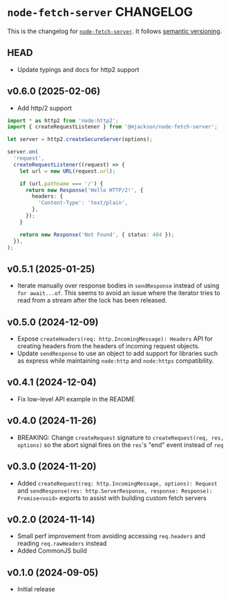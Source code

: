 # `node-fetch-server` CHANGELOG

This is the changelog for [`node-fetch-server`](https://github.com/mjackson/remix-the-web/tree/main/packages/node-fetch-server). It follows [semantic versioning](https://semver.org/).

## HEAD

- Update typings and docs for http2 support

## v0.6.0 (2025-02-06)

- Add http/2 support

```ts
import * as http2 from 'node:http2';
import { createRequestListener } from '@mjackson/node-fetch-server';

let server = http2.createSecureServer(options);

server.on(
  'request',
  createRequestListener((request) => {
    let url = new URL(request.url);

    if (url.pathname === '/') {
      return new Response('Hello HTTP/2!', {
        headers: {
          'Content-Type': 'text/plain',
        },
      });
    }

    return new Response('Not Found', { status: 404 });
  }),
);
```

## v0.5.1 (2025-01-25)

- Iterate manually over response bodies in `sendResponse` instead of using `for await...of`. This seems to avoid an issue where the iterator tries to read from a stream after the lock has been released.

## v0.5.0 (2024-12-09)

- Expose `createHeaders(req: http.IncomingMessage): Headers` API for creating headers from the headers of incoming request objects.
- Update `sendResponse` to use an object to add support for libraries such as express while maintaining `node:http` and `node:https` compatibility.

## v0.4.1 (2024-12-04)

- Fix low-level API example in the README

## v0.4.0 (2024-11-26)

- BREAKING: Change `createRequest` signature to `createRequest(req, res, options)` so the abort signal fires on the `res`'s "end" event instead of `req`

## v0.3.0 (2024-11-20)

- Added `createRequest(req: http.IncomingMessage, options): Request` and `sendResponse(res: http.ServerResponse, response: Response): Promise<void>` exports to assist with building custom fetch servers

## v0.2.0 (2024-11-14)

- Small perf improvement from avoiding accessing `req.headers` and reading `req.rawHeaders` instead
- Added CommonJS build

## v0.1.0 (2024-09-05)

- Initial release
